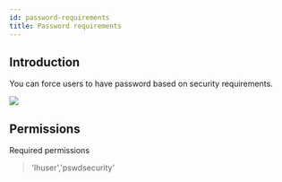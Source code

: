 ```yaml
---
id: password-requirements
title: Password requirements
---
```


## Introduction

You can force users to have password based on security requirements.

![](/img/user/password-requirements.jpg)

## Permissions

Required permissions

> 'lhuser','pswdsecurity'